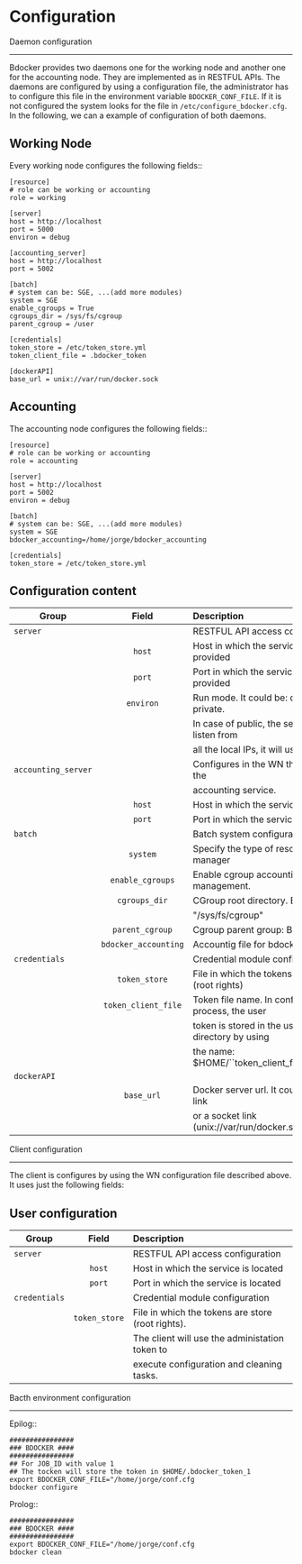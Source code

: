Configuration
=============

Daemon configuration
********************

Bdocker provides two daemons one for the working node and another one for the accounting node. They are implemented as
in RESTFUL APIs. The daemons are configured by using a configuration file, the administrator has to configure this
file in the environment variable ``BDOCKER_CONF_FILE``. If it is not configured the system looks for the file in
``/etc/configure_bdocker.cfg``. In the following, we can a example of configuration of both daemons.

Working Node
------------

Every working node configures the following fields::

    [resource]
    # role can be working or accounting
    role = working

    [server]
    host = http://localhost
    port = 5000
    environ = debug

    [accounting_server]
    host = http://localhost
    port = 5002

    [batch]
    # system can be: SGE, ...(add more modules)
    system = SGE
    enable_cgroups = True
    cgroups_dir = /sys/fs/cgroup
    parent_cgroup = /user

    [credentials]
    token_store = /etc/token_store.yml
    token_client_file = .bdocker_token

    [dockerAPI]
    base_url = unix://var/run/docker.sock

Accounting
----------
The accounting node configures the following fields::

    [resource]
    # role can be working or accounting
    role = accounting

    [server]
    host = http://localhost
    port = 5002
    environ = debug

    [batch]
    # system can be: SGE, ...(add more modules)
    system = SGE
    bdocker_accounting=/home/jorge/bdocker_accounting

    [credentials]
    token_store = /etc/token_store.yml

Configuration content
---------------------

| Group             |Field               |Description                                |
| ----------------- |:------------------:|:------------------------------------------------|
|``server``         |                    |RESTFUL API access configuration                  
|                   |``host``            |Host in which the service will be provided        
|                   |``port``            |Port in which the service will be provided        
|                   |``environ``         |Run mode. It could be: debug, public, private.    
|                   |                     |In case of public, the service will listen from  
|                  |                      |all the local IPs, it will use 0.0.0.0 IP.          
|``accounting_server``|                  |Configures in the WN the location of the          
|                   |                     |accounting service.                               
|                     |``host``          |Host in which the service is located              
|                     |``port``          |Port in which the service is located              
|``batch``        |                      |Batch system configuration                        
|                 |``system``            |Specify the type of resource manager              
|                 |``enable_cgroups``    |Enable cgroup accounting management.              
|                 |``cgroups_dir``       |CGroup root directory. By default:                
|                 |                      |"/sys/fs/cgroup"                                    
|                 |``parent_cgroup``     |Cgroup parent group: By default: "/"
|                 |``bdocker_accounting``|Accountig file for bdocker jobs.
|``credentials``  |                      |Credential module configuration
|                 |``token_store``       |File in which the tokens are store (root rights)
|                 |``token_client_file`` |Token file name. In configuration process, the user
|                 |                      |token is stored in the user home directory by using
|                 |                      |the name: $HOME/``token_client_file``_$JOB_ID.
|``dockerAPI``    |                      |
|                 | ``base_url``          |Docker server url. It could be a http link
|                 |                      |or a socket link (unix://var/run/docker.sock)


Client configuration
********************

 The client is configures by using the WN configuration file described above. It uses just the
 following fields:

User configuration
------------------
    
|Group           |Field                |Description
| -------------- |:-------------------:|:------------------------------------------------|
|``server``      |                     |RESTFUL API access configuration
|                |``host``             |Host in which the service is located
|                |``port``             |Port in which the service is located
|``credentials`` |                     |Credential module configuration
|                |``token_store``      |File in which the tokens are store (root rights).
|                |                     |The client will use the administation token to
|                |                     |   execute configuration and cleaning tasks.


Bacth environment configuration
*******************************

Epilog::

    ################
    ### BDOCKER ####
    ################
    ## For JOB_ID with value 1
    ## The tocken will store the token in $HOME/.bdocker_token_1
    export BDOCKER_CONF_FILE="/home/jorge/conf.cfg
    bdocker configure

Prolog::

    ################
    ### BDOCKER ####
    ################
    export BDOCKER_CONF_FILE="/home/jorge/conf.cfg
    bdocker clean
